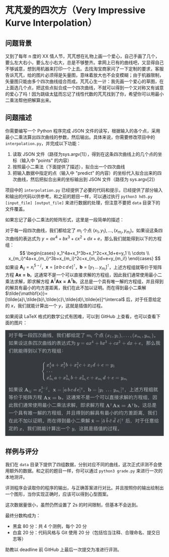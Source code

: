 # 芃芃爱的四次方（Very Impressive Kurve Interpolation）

## 问题背景

又到了每年 n 度的 XX 情人节，芃芃想在礼物上画一个爱心，自己手画了几个，要么左大右小，要么左小右大，总是不够整齐。拿网上已有的曲线吧，又显得自己不够诚意，想到用机器来打印一个上去。去找淘宝商家问了一下定制的要求，客服告诉芃芃，给的图片必须得是矢量图，意味着放大也不会变模糊；由于机器限制，矢量图只能由多个四次曲线组合而成。芃芃心生一计：我先画一个爱心的草图，在上面选几个点，把这些点拟合成一个四次曲线，不就可以得到一个又对称又有诚意的爱心了吗！因为跳级太猛而忘记了线性代数的芃芃找到了你，希望你可以用最小二乘法帮他把解算出来。

## 问题描述

你需要编写一个 Python 程序完成 JSON 文件的读写，根据输入的各个点，采用最小二乘法算出四次曲线的参数，然后输出。具体来说，你需要修改项目中的 `interpolation.py`，并完成以下功能：

1. 读取 JSON 文件（路径为sys.argv[1]），得到在这条四次曲线上的几个点的坐标（输入中 "points" 的内容）
2. 按照最小二乘法（下面提供了描述），拟合出一个四次曲线
3. 把输入数据中指定的点（输入中 "predict" 的内容）的坐标代入拟合出来的四次曲线，然后把拟合出来的坐标输出到 JSON 文件（路径为 sys.argv[2]）

项目中的 `interpolation.py` 已经提供了必要的代码和提示，已经提供了部分输入和输出的代码以供参考。和之前的题目一样，可以通过执行 `python3 hd5.py [input_file] [output_file]` 来进行数据的处理，但注意不要把 `data` 目录下的文件覆盖。

如果忘记了最小二乘法的矩阵形式，这里是一段简单的描述：

对于每一段四次曲线，我们都给定了 $m_i$ 个点 $(x_1, y_1), \dots, (x_{m_i}, y_{m_i})$。如果设这条四次曲线的表达式为 $y=ax^4+bx^3+cx^2+dx+e$，那么我们就能得到以下的方程组：
$$
\begin{cases}
x_1^4a+x_1^3b+x_1^2c+x_1d+e=y_1 \\
\cdots \\
x_{m_i}^4a+x_{m_i}^3b+x_{m_i}^2c+x_{m_i}d+e=y_{m_i!}
\end{cases}
$$
如果设 $\mathbf{A}_{ij}=x_{i}^{5-j}$，$\mathbf{x}=[a\,b\,c\,d\,e]^\intercal$，$\mathbf{b}=[y_1\,\dots\,y_{m_i}]^\intercal$，上述方程组就等价于矩阵方程 $\mathbf{Ax=b}$。这通常不是一个可以直接求解的方程组，因此我们通常使用最小二乘法求解，即求解方程 $\mathbf{A^\intercal Ax=A^\intercal b}$。这总是一个具有唯一解的方程组，并且得到的解具有最小的均方差距离，我们在此不加以证明。而在得到最小二乘解 $\tilde{\mathbf{x}}=[\tilde{a}\,\tilde{b}\,\tilde{c}\,\tilde{d}\,\tilde{e}]^\intercal$ 后，对于任意给定的 $x$，我们就能计算出一个 $y$，这就是插值的过程。

如果阅读 LaTeX 格式的数学公式有困难，可以到 GitHub 上查看，也可以查看下面的图片：

![这是一个图片，请上GitHub看](interpolation.png)

## 样例与评分

我们在 `data` 目录下提供了四组数据，分别对应不同的曲线，这次正式评测不会使用额外的数据。和之前的题目一样，你可以通过 `python3 grade.py` 来进行一次的本地测评。

评测程序会读取你的程序的输出，与正确答案进行对比。并且按照你的输出绘制出一个图形，当你实现正确时，应该可以得到心型图案。

这次数据量很小，虽然仍然设置了 2s 的时间限制，但基本不会达到。

最终分数构成为：

* 黑盒 80 分：共 4 个测例，每个 20 分
* 白盒 20 分：代码风格与 Git 使用 20 分（包括恰当注释、合理命名、提交日志等）

助教以 deadline 前 GitHub 上最后一次提交为准进行评测。